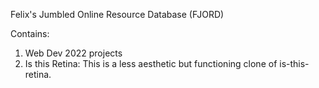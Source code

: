Felix's Jumbled Online Resource Database
(FJORD)

Contains: 
1. Web Dev 2022 projects
2. Is this Retina: This is a less aesthetic but functioning clone of is-this-retina.
